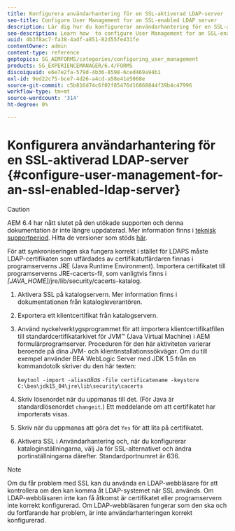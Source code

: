 ```yaml
---
title: Konfigurera användarhantering för en SSL-aktiverad LDAP-server
seo-title: Configure User Management for an SSL-enabled LDAP server
description: Lär dig hur du konfigurerar användarhantering för en SSL-aktiverad LDAP-server så att synkroniseringen kan fungera korrekt i stället för LDAPS.
seo-description: Learn how  to configure User Management for an SSL-enabled LDAP server to enable synchronization to work properly over LDAPS.
uuid: 4b3f8ac7-fa38-4adf-a851-82d55fe431fe
contentOwner: admin
content-type: reference
geptopics: SG_AEMFORMS/categories/configuring_user_management
products: SG_EXPERIENCEMANAGER/6.4/FORMS
discoiquuid: e6e7e2fa-579d-4b36-8598-6ced469a94b1
exl-id: 9ed22c75-bce7-4d26-a4cd-a58e41e5068e
source-git-commit: c5b816d74c6f02f85476d16868844f39b4c47996
workflow-type: tm+mt
source-wordcount: '314'
ht-degree: 0%

---
```


# Konfigurera användarhantering för en SSL-aktiverad LDAP-server {#configure-user-management-for-an-ssl-enabled-ldap-server}

>[!CAUTION]
>
>AEM 6.4 har nått slutet på den utökade supporten och denna dokumentation är inte längre uppdaterad. Mer information finns i [teknisk supportperiod](https://helpx.adobe.com/support/programs/eol-matrix.html). Hitta de versioner som stöds [här](https://experienceleague.adobe.com/docs/).

För att synkroniseringen ska fungera korrekt i stället för LDAPS måste LDAP-certifikaten som utfärdades av certifikatutfärdaren finnas i programserverns JRE (Java Runtime Environment). Importera certifikatet till programserverns JRE-cacerts-fil, som vanligtvis finns i *[JAVA_HOME]*/jre/lib/security/cacerts-katalog.

1. Aktivera SSL på katalogservern. Mer information finns i dokumentationen från katalogleverantören.
1. Exportera ett klientcertifikat från katalogservern.
1. Använd nyckelverktygsprogrammet för att importera klientcertifikatfilen till standardcertifikatarkivet för JVM™ (Java Virtual Machine) i AEM formulärprogramserver. Proceduren för den här aktiviteten varierar beroende på dina JVM- och klientinstallationssökvägar. Om du till exempel använder BEA WebLogic Server med JDK 1.5 från en kommandotolk skriver du den här texten:

   `keytool -import -alias`*alias* `-file certificatename -keystore C:\bea\jdk15_04\jre\lib\security\cacerts`

1. Skriv lösenordet när du uppmanas till det. (För Java är standardlösenordet `changeit`.) Ett meddelande om att certifikatet har importerats visas.
1. Skriv när du uppmanas att göra det `Yes` för att lita på certifikatet.
1. Aktivera SSL i Användarhantering och, när du konfigurerar kataloginställningarna, välj Ja för SSL-alternativet och ändra portinställningarna därefter. Standardportnumret är 636.

>[!NOTE]
>
>Om du får problem med SSL kan du använda en LDAP-webbläsare för att kontrollera om den kan komma åt LDAP-systemet när SSL används. Om LDAP-webbläsaren inte kan få åtkomst är certifikatet eller programservern inte korrekt konfigurerad. Om LDAP-webbläsaren fungerar som den ska och du fortfarande har problem, är inte användarhanteringen korrekt konfigurerad.
